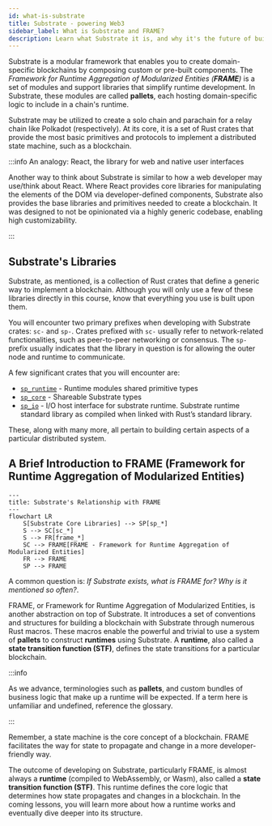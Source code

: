 ```yaml
---
id: what-is-substrate
title: Substrate - powering Web3
sidebar_label: What is Substrate and FRAME?
description: Learn what Substrate it is, and why it's the future of building infrastructure in web3.
---
```


Substrate is a modular framework that enables you to create domain-specific blockchains by composing custom or pre-built components.  The *Framework for Runtime Aggregation of Modularized Entities (**FRAME**)* is a set of modules and support libraries that simplify runtime development.  In Substrate, these modules are called **pallets**, each hosting domain-specific logic to include in a chain's runtime.

Substrate may be utilized to create a solo chain and parachain for a relay chain like Polkadot (respectively).  At its core, it is a set of Rust crates that provide the most basic primitives and protocols to implement a distributed state machine, such as a blockchain.

:::info An analogy: React, the library for web and native user interfaces

Another way to think about Substrate is similar to how a web developer may use/think about React.  Where React provides core libraries for manipulating the elements of the DOM via developer-defined components, Substrate also provides the base libraries and primitives needed to create a blockchain.  It was designed to not be opinionated via a highly generic codebase, enabling high customizability.

:::

## Substrate's Libraries

Substrate, as mentioned, is a collection of Rust crates that define a generic way to implement a blockchain.  Although you will only use a few of these libraries directly in this course, know that everything you use is built upon them. 

You will encounter two primary prefixes when developing with Substrate crates: `sc-` and `sp-`.  Crates prefixed with `sc-` usually refer to network-related functionalities, such as peer-to-peer networking or consensus.  The `sp-` prefix usually indicates that the library in question is for allowing the outer node and runtime to communicate. 

 A few significant crates that you will encounter are: 

- [`sp_runtime`](https://crates.parity.io/sp_runtime/index.html) - Runtime modules shared primitive types
- [`sp_core`](https://crates.parity.io/sp_core/index.html) - Shareable Substrate types
- [`sp_io`](https://crates.parity.io/sp_io/index.html) - I/O host interface for substrate runtime. Substrate runtime standard library as compiled when linked with Rust’s standard library.

These, along with many more, all pertain to building certain aspects of a particular distributed system.

## A Brief Introduction to FRAME (Framework for Runtime Aggregation of Modularized Entities)

```mermaid
---
title: Substrate's Relationship with FRAME
---
flowchart LR
    S[Substrate Core Libraries] --> SP[sp_*]
    S --> SC[sc_*]
    S --> FR[frame_*]
    SC --> FRAME[FRAME - Framework for Runtime Aggregation of Modularized Entities]
    FR --> FRAME
    SP --> FRAME
```

A common question is: _If Substrate exists, what is FRAME for?  Why is it mentioned so often?_.

FRAME, or Framework for Runtime Aggregation of Modularized Entities, is another abstraction on top of Substrate.  It introduces a set of conventions and structures for building a blockchain with Substrate through numerous Rust macros.  These macros enable the powerful and trivial to use a system of **pallets** to construct **runtimes** using Substrate.  A **runtime**, also called a **state transition function (STF)**, defines the state transitions for a particular blockchain.  

:::info

As we advance, terminologies such as **pallets**, and custom bundles of business logic that make up a runtime will be expected.  If a term here is unfamiliar and undefined, reference the glossary.

:::

Remember, a state machine is the core concept of a blockchain.  FRAME facilitates the way for state to propagate and change in a more developer-friendly way.

The outcome of developing on Substrate, particularly FRAME, is almost always a **runtime** (compiled to WebAssembly, or Wasm), also called a **state transition function (STF)**.  This runtime defines the core logic that determines how state propagates and changes in a blockchain.  In the coming lessons, you will learn more about how a runtime works and eventually dive deeper into its structure.